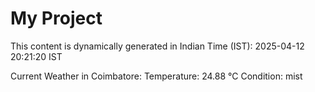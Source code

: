 # My Project

This content is dynamically generated in Indian Time (IST): 2025-04-12 20:21:20 IST


Current Weather in Coimbatore:
Temperature: 24.88 °C
Condition: mist
